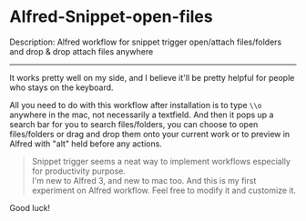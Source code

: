 # Alfred-Snippet-open-files
Description: Alfred workflow for snippet trigger open/attach files/folders and drop &amp; drop attach files anywhere

---

  It works pretty well on my side, and I believe it'll be pretty helpful for people who stays on the keyboard.

  All you need to do with this workflow after installation is to type `\\o` anywhere in the mac, not necessarily a textfield. And then it pops up a search bar for you to search files/folders, you can choose to open files/folders or drag and drop them onto your current work or to preview in Alfred with "alt" held before any actions. 
  

> Snippet trigger seems a neat way to implement workflows especially for productivity purpose.    
> I'm new to Alfred 3, and new to mac too. And this is my first experiment on Alfred workflow. Feel free to modify it and customize it.

Good luck!
